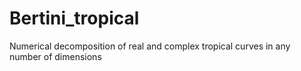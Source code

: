 # Bertini_tropical

Numerical decomposition of real and complex tropical curves in any number of dimensions

